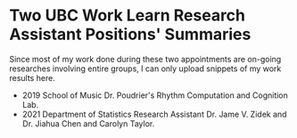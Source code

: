 # Two UBC Work Learn Research Assistant Positions' Summaries

Since most of my work done during these two appointments are on-going researches involving entire groups, I can only upload snippets of my work results here. 

* 2019 School of Music Dr. Poudrier's Rhythm Computation and Cognition Lab. 
* 2021 Department of Statistics Research Assistant Dr. Jame V. Zidek and Dr. Jiahua Chen and Carolyn Taylor.
